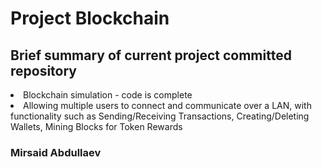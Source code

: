 # Project Blockchain
<h2>Brief summary of current project committed repository</h2>
<li>Blockchain simulation - code is complete</li>
<li>Allowing multiple users to connect and communicate over a LAN, with functionality such as Sending/Receiving Transactions, Creating/Deleting Wallets, Mining Blocks for Token Rewards</li>

<h3>Mirsaid Abdullaev</h3>
